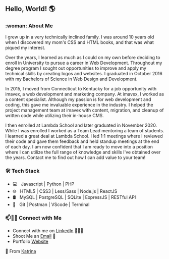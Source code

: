 ## Hello, World! :earth_americas:

<!--
**kroaix/kroaix** is a ✨ _special_ ✨ repository because its `README.md` (this file) appears on your GitHub profile.

Here are some ideas to get you started:

- 🔭 I’m currently working on ...
- 🌱 I’m currently learning ...
- 👯 I’m looking to collaborate on ...
- 🤔 I’m looking for help with ...
- 💬 Ask me about ...
- 📫 How to reach me: ...
- 😄 Pronouns: ...
- ⚡ Fun fact: ...
-->

<h3> :woman: About Me </h3>
<p>I grew up in a very technically inclined family. I was around 10 years old when I discovered my mom's CSS and HTML books, and that was what piqued my interest.</p>

<p>Over the years, I learned as much as I could on my own before deciding to enroll in University to pursue a career in Web Development. Throughout my degree program I sought out opportunities to improve and apply my technical skills by creating logos and websites. I graduated in October 2016 with my Bachelors of Science in Web Design and Development.</p>

<p>In 2015, I moved from Connecticut to Kentucky for a job opportunity with imavex, a web development and marketing company. At imavex, I worked as a content specialist. Although my passion is for web development and coding, this gave me invaluable experience in the industry. I helped the project management team at imavex with content, migration, and cleanup of written code while utilizing their in-house CMS.</p>

<p>I then enrolled at Lambda School and later graduated in November 2020. While I was enrolled I worked as a Team Lead mentoring a team of students. I learned a great deal at Lambda School. I led 1:1 meetings where I reviewed their code and gave them feedback and held standup meetings at the end of each day. I am now confident that I am ready to move into a position where I can utilize the full range of knowledge and skills I've obtained over the years. Contact me to find out how I can add value to your team!</p>


<h3>🛠 Tech Stack</h3>

- 💻 &nbsp; Javascript | Python | PHP 
- 🌐 &nbsp; HTML5 | CSS3 | Less/Sass | Node.js | ReactJS
- 🛢 &nbsp; MySQL | PostgreSQL | SQLite | ExpressJS | RESTful API
- 🔧 &nbsp; Git | Postman | VScode | Terminal


### 📫🤝🏻 Connect with Me

 - Connect with me on [LinkedIn](https://www.linkedin.com/in/kroaix/) 👨🏻‍💻
 - Shoot Me an [Email](mailto:kroaix@gmail.com) 💌
 - Portfolio [Website](https://www.kroaix.dev)


:star2: From [Katrina](https://github.com/[kroaix])
